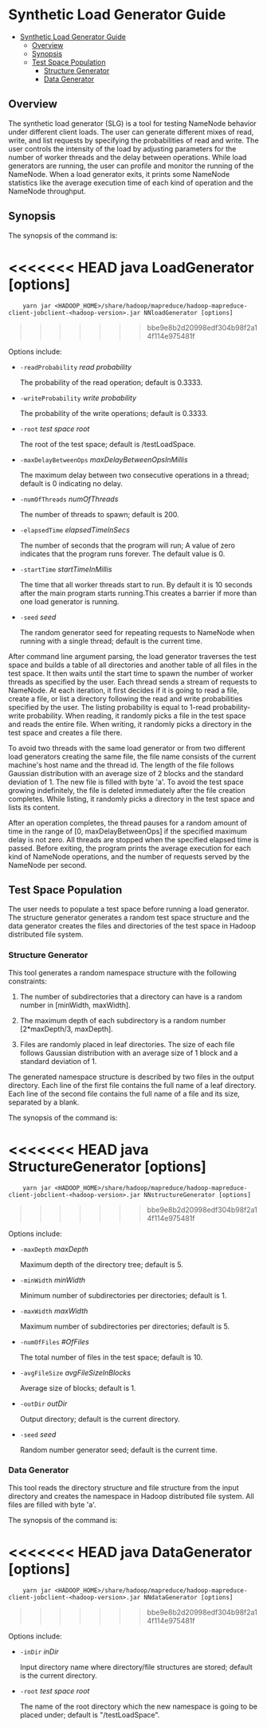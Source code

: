 <!---
  Licensed under the Apache License, Version 2.0 (the "License");
  you may not use this file except in compliance with the License.
  You may obtain a copy of the License at

   http://www.apache.org/licenses/LICENSE-2.0

  Unless required by applicable law or agreed to in writing, software
  distributed under the License is distributed on an "AS IS" BASIS,
  WITHOUT WARRANTIES OR CONDITIONS OF ANY KIND, either express or implied.
  See the License for the specific language governing permissions and
  limitations under the License. See accompanying LICENSE file.
-->

Synthetic Load Generator Guide
==============================

* [Synthetic Load Generator Guide](#Synthetic_Load_Generator_Guide)
    * [Overview](#Overview)
    * [Synopsis](#Synopsis)
    * [Test Space Population](#Test_Space_Population)
        * [Structure Generator](#Structure_Generator)
        * [Data Generator](#Data_Generator)

Overview
--------

The synthetic load generator (SLG) is a tool for testing NameNode behavior under different client loads. The user can generate different mixes of read, write, and list requests by specifying the probabilities of read and write. The user controls the intensity of the load by adjusting parameters for the number of worker threads and the delay between operations. While load generators are running, the user can profile and monitor the running of the NameNode. When a load generator exits, it prints some NameNode statistics like the average execution time of each kind of operation and the NameNode throughput.

Synopsis
--------

The synopsis of the command is:

<<<<<<< HEAD
        java LoadGenerator [options]
=======
        yarn jar <HADOOP_HOME>/share/hadoop/mapreduce/hadoop-mapreduce-client-jobclient-<hadoop-version>.jar NNloadGenerator [options]
>>>>>>> bbe9e8b2d20998edf304b98f2a14f114e975481f

Options include:

*   `-readProbability` *read probability*

    The probability of the read operation; default is 0.3333.

*   `-writeProbability` *write probability*

    The probability of the write operations; default is 0.3333.

*   `-root` *test space root*

    The root of the test space; default is /testLoadSpace.

*   `-maxDelayBetweenOps` *maxDelayBetweenOpsInMillis*

    The maximum delay between two consecutive operations in a thread;
    default is 0 indicating no delay.

*   `-numOfThreads` *numOfThreads*

    The number of threads to spawn; default is 200.

*   `-elapsedTime` *elapsedTimeInSecs*

    The number of seconds that the program will run; A value of zero
    indicates that the program runs forever. The default value is 0.

*   `-startTime` *startTimeInMillis*

    The time that all worker threads start to run. By default it is 10
    seconds after the main program starts running.This creates a
    barrier if more than one load generator is running.

*   `-seed` *seed*

    The random generator seed for repeating requests to NameNode when
    running with a single thread; default is the current time.

After command line argument parsing, the load generator traverses the test space and builds a table of all directories and another table of all files in the test space. It then waits until the start time to spawn the number of worker threads as specified by the user. Each thread sends a stream of requests to NameNode. At each iteration, it first decides if it is going to read a file, create a file, or list a directory following the read and write probabilities specified by the user. The listing probability is equal to 1-read probability-write probability. When reading, it randomly picks a file in the test space and reads the entire file. When writing, it randomly picks a directory in the test space and creates a file there.

To avoid two threads with the same load generator or from two different load generators creating the same file, the file name consists of the current machine's host name and the thread id. The length of the file follows Gaussian distribution with an average size of 2 blocks and the standard deviation of 1. The new file is filled with byte 'a'. To avoid the test space growing indefinitely, the file is deleted immediately after the file creation completes. While listing, it randomly picks a directory in the test space and lists its content.

After an operation completes, the thread pauses for a random amount of time in the range of [0, maxDelayBetweenOps] if the specified maximum delay is not zero. All threads are stopped when the specified elapsed time is passed. Before exiting, the program prints the average execution for each kind of NameNode operations, and the number of requests served by the NameNode per second.

Test Space Population
---------------------

The user needs to populate a test space before running a load generator. The structure generator generates a random test space structure and the data generator creates the files and directories of the test space in Hadoop distributed file system.

### Structure Generator

This tool generates a random namespace structure with the following constraints:

1.  The number of subdirectories that a directory can have is a random
    number in [minWidth, maxWidth].

2.  The maximum depth of each subdirectory is a random number
    [2\*maxDepth/3, maxDepth].

3.  Files are randomly placed in leaf directories. The size of each
    file follows Gaussian distribution with an average size of 1 block
    and a standard deviation of 1.

The generated namespace structure is described by two files in the output directory. Each line of the first file contains the full name of a leaf directory. Each line of the second file contains the full name of a file and its size, separated by a blank.

The synopsis of the command is:

<<<<<<< HEAD
        java StructureGenerator [options]
=======
        yarn jar <HADOOP_HOME>/share/hadoop/mapreduce/hadoop-mapreduce-client-jobclient-<hadoop-version>.jar NNstructureGenerator [options]
>>>>>>> bbe9e8b2d20998edf304b98f2a14f114e975481f

Options include:

*   `-maxDepth` *maxDepth*

    Maximum depth of the directory tree; default is 5.

*   `-minWidth` *minWidth*

    Minimum number of subdirectories per directories; default is 1.

*   `-maxWidth` *maxWidth*

    Maximum number of subdirectories per directories; default is 5.

*   `-numOfFiles` *\#OfFiles*

    The total number of files in the test space; default is 10.

*   `-avgFileSize` *avgFileSizeInBlocks*

    Average size of blocks; default is 1.

*   `-outDir` *outDir*

    Output directory; default is the current directory.

*   `-seed` *seed*

    Random number generator seed; default is the current time.

### Data Generator

This tool reads the directory structure and file structure from the input directory and creates the namespace in Hadoop distributed file system. All files are filled with byte 'a'.

The synopsis of the command is:

<<<<<<< HEAD
        java DataGenerator [options]
=======
        yarn jar <HADOOP_HOME>/share/hadoop/mapreduce/hadoop-mapreduce-client-jobclient-<hadoop-version>.jar NNdataGenerator [options]
>>>>>>> bbe9e8b2d20998edf304b98f2a14f114e975481f

Options include:

*   `-inDir` *inDir*

    Input directory name where directory/file structures are stored;
    default is the current directory.

*   `-root` *test space root*

    The name of the root directory which the new namespace is going to
    be placed under; default is "/testLoadSpace".


